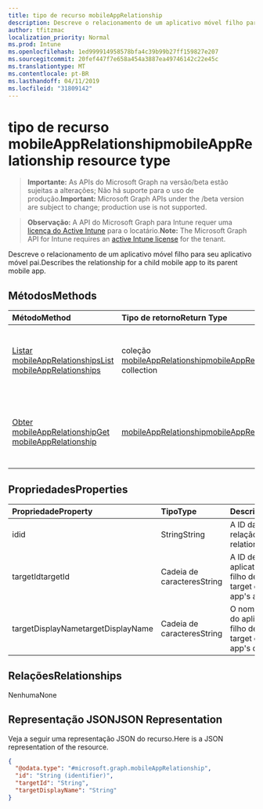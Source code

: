 ```yaml
---
title: tipo de recurso mobileAppRelationship
description: Descreve o relacionamento de um aplicativo móvel filho para seu aplicativo móvel pai.
author: tfitzmac
localization_priority: Normal
ms.prod: Intune
ms.openlocfilehash: 1ed999914958578bfa4c39b99b27ff159827e207
ms.sourcegitcommit: 20fef447f7e658a454a3887ea49746142c22e45c
ms.translationtype: MT
ms.contentlocale: pt-BR
ms.lasthandoff: 04/11/2019
ms.locfileid: "31809142"
---
```

# <a name="mobileapprelationship-resource-type"></a><span data-ttu-id="40a08-103">tipo de recurso mobileAppRelationship</span><span class="sxs-lookup"><span data-stu-id="40a08-103">mobileAppRelationship resource type</span></span>

> <span data-ttu-id="40a08-104">**Importante:** As APIs do Microsoft Graph na versão/beta estão sujeitas a alterações; Não há suporte para o uso de produção.</span><span class="sxs-lookup"><span data-stu-id="40a08-104">**Important:** Microsoft Graph APIs under the /beta version are subject to change; production use is not supported.</span></span>

> <span data-ttu-id="40a08-105">**Observação:** A API do Microsoft Graph para Intune requer uma [licença do Active Intune](https://go.microsoft.com/fwlink/?linkid=839381) para o locatário.</span><span class="sxs-lookup"><span data-stu-id="40a08-105">**Note:** The Microsoft Graph API for Intune requires an [active Intune license](https://go.microsoft.com/fwlink/?linkid=839381) for the tenant.</span></span>

<span data-ttu-id="40a08-106">Descreve o relacionamento de um aplicativo móvel filho para seu aplicativo móvel pai.</span><span class="sxs-lookup"><span data-stu-id="40a08-106">Describes the relationship for a child mobile app to its parent mobile app.</span></span>

## <a name="methods"></a><span data-ttu-id="40a08-107">Métodos</span><span class="sxs-lookup"><span data-stu-id="40a08-107">Methods</span></span>
|<span data-ttu-id="40a08-108">Método</span><span class="sxs-lookup"><span data-stu-id="40a08-108">Method</span></span>|<span data-ttu-id="40a08-109">Tipo de retorno</span><span class="sxs-lookup"><span data-stu-id="40a08-109">Return Type</span></span>|<span data-ttu-id="40a08-110">Descrição</span><span class="sxs-lookup"><span data-stu-id="40a08-110">Description</span></span>|
|:---|:---|:---|
|[<span data-ttu-id="40a08-111">Listar mobileAppRelationships</span><span class="sxs-lookup"><span data-stu-id="40a08-111">List mobileAppRelationships</span></span>](../api/intune-apps-mobileapprelationship-list.md)|<span data-ttu-id="40a08-112">coleção [mobileAppRelationship](../resources/intune-apps-mobileapprelationship.md)</span><span class="sxs-lookup"><span data-stu-id="40a08-112">[mobileAppRelationship](../resources/intune-apps-mobileapprelationship.md) collection</span></span>|<span data-ttu-id="40a08-113">Listar Propriedades e relações dos objetos [mobileAppRelationship](../resources/intune-apps-mobileapprelationship.md) .</span><span class="sxs-lookup"><span data-stu-id="40a08-113">List properties and relationships of the [mobileAppRelationship](../resources/intune-apps-mobileapprelationship.md) objects.</span></span>|
|[<span data-ttu-id="40a08-114">Obter mobileAppRelationship</span><span class="sxs-lookup"><span data-stu-id="40a08-114">Get mobileAppRelationship</span></span>](../api/intune-apps-mobileapprelationship-get.md)|[<span data-ttu-id="40a08-115">mobileAppRelationship</span><span class="sxs-lookup"><span data-stu-id="40a08-115">mobileAppRelationship</span></span>](../resources/intune-apps-mobileapprelationship.md)|<span data-ttu-id="40a08-116">Leia as propriedades e as relações do objeto [mobileAppRelationship](../resources/intune-apps-mobileapprelationship.md) .</span><span class="sxs-lookup"><span data-stu-id="40a08-116">Read properties and relationships of the [mobileAppRelationship](../resources/intune-apps-mobileapprelationship.md) object.</span></span>|

## <a name="properties"></a><span data-ttu-id="40a08-117">Propriedades</span><span class="sxs-lookup"><span data-stu-id="40a08-117">Properties</span></span>
|<span data-ttu-id="40a08-118">Propriedade</span><span class="sxs-lookup"><span data-stu-id="40a08-118">Property</span></span>|<span data-ttu-id="40a08-119">Tipo</span><span class="sxs-lookup"><span data-stu-id="40a08-119">Type</span></span>|<span data-ttu-id="40a08-120">Descrição</span><span class="sxs-lookup"><span data-stu-id="40a08-120">Description</span></span>|
|:---|:---|:---|
|<span data-ttu-id="40a08-121">id</span><span class="sxs-lookup"><span data-stu-id="40a08-121">id</span></span>|<span data-ttu-id="40a08-122">String</span><span class="sxs-lookup"><span data-stu-id="40a08-122">String</span></span>|<span data-ttu-id="40a08-123">A ID da entidade de relação.</span><span class="sxs-lookup"><span data-stu-id="40a08-123">The relationship entity id.</span></span>|
|<span data-ttu-id="40a08-124">targetId</span><span class="sxs-lookup"><span data-stu-id="40a08-124">targetId</span></span>|<span data-ttu-id="40a08-125">Cadeia de caracteres</span><span class="sxs-lookup"><span data-stu-id="40a08-125">String</span></span>|<span data-ttu-id="40a08-126">A ID de aplicativo do aplicativo móvel do filho de destino.</span><span class="sxs-lookup"><span data-stu-id="40a08-126">The target child mobile app's app id.</span></span>|
|<span data-ttu-id="40a08-127">targetDisplayName</span><span class="sxs-lookup"><span data-stu-id="40a08-127">targetDisplayName</span></span>|<span data-ttu-id="40a08-128">Cadeia de caracteres</span><span class="sxs-lookup"><span data-stu-id="40a08-128">String</span></span>|<span data-ttu-id="40a08-129">O nome de exibição do aplicativo móvel filho de destino.</span><span class="sxs-lookup"><span data-stu-id="40a08-129">The target child mobile app's display name.</span></span>|

## <a name="relationships"></a><span data-ttu-id="40a08-130">Relações</span><span class="sxs-lookup"><span data-stu-id="40a08-130">Relationships</span></span>
<span data-ttu-id="40a08-131">Nenhuma</span><span class="sxs-lookup"><span data-stu-id="40a08-131">None</span></span>

## <a name="json-representation"></a><span data-ttu-id="40a08-132">Representação JSON</span><span class="sxs-lookup"><span data-stu-id="40a08-132">JSON Representation</span></span>
<span data-ttu-id="40a08-133">Veja a seguir uma representação JSON do recurso.</span><span class="sxs-lookup"><span data-stu-id="40a08-133">Here is a JSON representation of the resource.</span></span>
<!-- {
  "blockType": "resource",
  "keyProperty": "id",
  "@odata.type": "microsoft.graph.mobileAppRelationship"
}
-->
``` json
{
  "@odata.type": "#microsoft.graph.mobileAppRelationship",
  "id": "String (identifier)",
  "targetId": "String",
  "targetDisplayName": "String"
}
```





